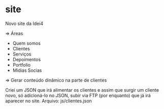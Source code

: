 site
====

Novo site da Idei4

=> Áreas

- Quem somos
- Clientes
- Serviços
- Depoimentos
- Portfolio
- Mídias Socias


=> Gerar conteúdo dinâmico na parte de clientes

Criei um JSON que irá alimentar os clientes e assim que surgir um cliente novo, só adicioná-lo no JSON, subir via FTP (por enquanto) que já irá aparecer no site.
Arquivo: js/clientes.json